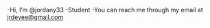-Hi, I’m @jordany33
-Student
-You can reach me through my email at jrdeyee@gmail.com

<!---
jordany33/jordany33 is a ✨ special ✨ repository because its `README.md` (this file) appears on your GitHub profile.
You can click the Preview link to take a look at your changes.
--->
